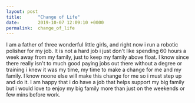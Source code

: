 ```yaml
---
layout: post
title:      "Change of Life"
date:       2019-10-07 12:09:10 +0000
permalink:  change_of_life
---
```



I am a father of three wonderful little girls, and right now i run a robotic polisher for my job. It is not a hard job i just don't like spending 60 hours a week away from my family, just to keep my family above float. I know since there really isn't to much good paying jobs out there without a degree or training i knew it was my time, my time to make a change for me and my family. I know noone else will make this change for me so i must step up and do it. I am happy that  i do have a job that helps support my big family but i would love to enjoy my big family more than just on the weekends or few mins before work.
